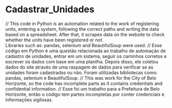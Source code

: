 # Cadastrar_Unidades
//
This code in Python is an automation related to the work of registering units, entering a system, following the correct paths and writing the data based on a spreadsheet. 
After that, it scrapes data on the website to check whether the units have been registered or not.  
Libraries such as: pandas, selenium and BeautifulSoup were used.
//
Esse código em Python é uma questão relacionada ao trabalho de automação de cadastro de unidades, entrar em um sistema, seguir os caminhos corretos e escrever os dados com base em uma planilha. 
Depois disso, ele coletou dados do site através de uma raspagem de dados para verificar se as unidades foram cadastradas ou não. 
Foram utilizadas bibliotecas como: pandas, selenium e BeautifulSoup.
//
This was work for the City of Belo Horizonte, so the code has incomplete parts as it contains credentials and confidential information.
//
Esse foi um trabalho para a Prefeitura de Belo Horizonte, então o código tem partes incompletas por conter credenciais e informações sigilosas.
